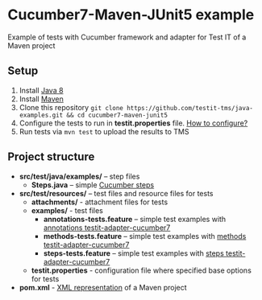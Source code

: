 # Cucumber7-Maven-JUnit5 example
Example of tests with Cucumber framework and adapter for Test IT of a Maven project

## Setup

1. Install [Java 8](https://www.oracle.com/java/technologies/javase/javase8-archive-downloads.html)
2. Install [Maven](https://maven.apache.org/download.cgi)
3. Clone this repository `git clone https://github.com/testit-tms/java-examples.git && cd cucumber7-maven-junit5`
4. Configure the tests to run in **testit.properties** file. [How to configure?](https://github.com/testit-tms/adapters-java/tree/main/testit-adapter-cucumber7#configuration)
5. Run tests via `mvn test` to upload the results to TMS

## Project structure

* **src/test/java/examples/** – step files
    * **Steps.java** – simple [Cucumber steps](https://docs.cucumber.io/docs/cucumber/api/?lang=java#steps)
* **src/test/resources/** – test files and resource files for tests
    * **attachments/** - attachment files for tests
    * **examples/** - test files
        * **annotations-tests.feature** – simple test examples with [annotations testit-adapter-cucumber7](https://github.com/testit-tms/adapters-java/tree/main/testit-adapter-cucumber7#tags)
        * **methods-tests.feature** – simple test examples with [methods testit-adapter-cucumber7](https://github.com/testit-tms/adapters-java/tree/main/testit-adapter-cucumber7#tags)
        * **steps-tests.feature** – simple test examples with [steps testit-adapter-cucumber7](https://github.com/testit-tms/adapters-java/tree/main/testit-adapter-cucumber7#tags)
    * **testit.properties** - configuration file where specified base options for tests
* **pom.xml** - [XML representation](https://maven.apache.org/pom.html) of a Maven project

